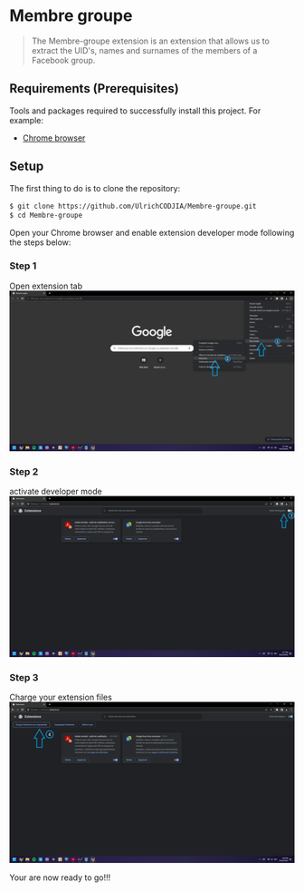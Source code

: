 # Membre groupe
> The Membre-groupe extension is an extension that allows us to extract the UID's, names and surnames of the members of a Facebook group.

## Requirements  (Prerequisites)
Tools and packages required to successfully install this project.
For example:
* [Chrome browser](https://www.google.com/intl/fr/chrome/)

## Setup

The first thing to do is to clone the repository:

```sh
$ git clone https://github.com/UlrichCODJIA/Membre-groupe.git
$ cd Membre-groupe
```

Open your Chrome browser and enable extension developer mode following the steps below:

### Step 1

Open extension tab
![Step 1 screenshot](https://github.com/UlrichCODJIA/Membre-groupe/blob/main/1.png)

### Step 2

activate developer mode
![Step 2 screenshot](https://github.com/UlrichCODJIA/Membre-groupe/blob/main/2.png)

### Step 3

Charge your extension files
![Step 3 screenshot](https://github.com/UlrichCODJIA/Membre-groupe/blob/main/3.png)

Your are now ready to go!!!
